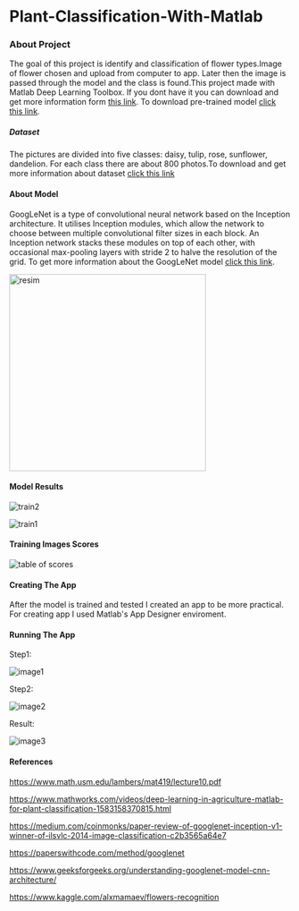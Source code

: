 # Plant-Classification-With-Matlab

### About Project
The goal of this project is identify and classification of flower types.Image of flower chosen and upload from computer to app. Later then the image is passed through the model and the class is found.This project made with Matlab Deep Learning Toolbox. If you dont have it you can download and get more information form [this link](https://www.mathworks.com/products/deep-learning.html). To download pre-trained model [click this link](https://github.com/helinozgur/Plant-Identification-With-Matlab/releases/tag/%23model).
##### Dataset
The pictures are divided into five classes: daisy, tulip, rose, sunflower, dandelion. For each class there are about 800 photos.To download and get more information about  dataset [click this link](https://www.kaggle.com/alxmamaev/flowers-recognition)
#### About Model
GoogLeNet is a type of convolutional neural network based on the Inception architecture. It utilises Inception modules, which allow the network to choose between multiple convolutional filter sizes in each block. An Inception network stacks these modules on top of each other, with occasional max-pooling layers with stride 2 to halve the resolution of the grid. To get more information about the GoogLeNet model [click this link](https://www.geeksforgeeks.org/understanding-googlenet-model-cnn-architecture/).

<img width="352" alt="resim" src="https://user-images.githubusercontent.com/52162324/103408711-b632bc80-4b74-11eb-99b5-b80486dca661.png">

#### Model Results

![train2](https://user-images.githubusercontent.com/52162324/103408757-f6923a80-4b74-11eb-86a0-1b9d577864b9.PNG)

![train1](https://user-images.githubusercontent.com/52162324/103408775-0578ed00-4b75-11eb-9938-0cbde44b945a.PNG)

#### Training Images Scores
![table of scores](https://user-images.githubusercontent.com/52162324/103408861-525cc380-4b75-11eb-8066-bc33cd6a05c0.PNG)

#### Creating The App
After the model is trained and tested I created an app to be more practical. For creating app I used Matlab's App Designer enviroment.
#### Running The App
Step1:

![image1](https://user-images.githubusercontent.com/52162324/103410148-280e0480-4b7b-11eb-9ece-f4b86c0010ed.PNG)

Step2:

![image2](https://user-images.githubusercontent.com/52162324/103409349-715c5500-4b77-11eb-8616-ac689878bf58.PNG)

Result:

![image3](https://user-images.githubusercontent.com/52162324/103410205-5ee41a80-4b7b-11eb-84d0-7f770c61cecc.PNG)


#### References

https://www.math.usm.edu/lambers/mat419/lecture10.pdf

https://www.mathworks.com/videos/deep-learning-in-agriculture-matlab-for-plant-classification-1583158370815.html

https://medium.com/coinmonks/paper-review-of-googlenet-inception-v1-winner-of-ilsvlc-2014-image-classification-c2b3565a64e7

https://paperswithcode.com/method/googlenet

https://www.geeksforgeeks.org/understanding-googlenet-model-cnn-architecture/

https://www.kaggle.com/alxmamaev/flowers-recognition
